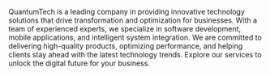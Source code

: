 QuantumTech is a leading company in providing innovative technology solutions that drive transformation and optimization for businesses. With a team of experienced experts, we specialize in software development, mobile applications, and intelligent system integration. We are committed to delivering high-quality products, optimizing performance, and helping clients stay ahead with the latest technology trends. Explore our services to unlock the digital future for your business.






